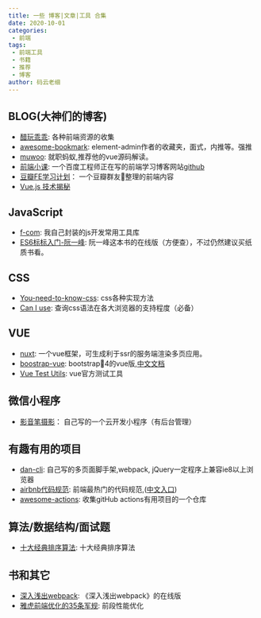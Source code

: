 ```yaml
---
title: 一些 博客|文章|工具 合集
date: 2020-10-01
categories:
 - 前端
tags:
 - 前端工具
 - 书籍
 - 推荐
 - 博客
author: 码云老细
---
```


## BLOG(大神们的博客)
* [醋玩乖乖](https://www.kwgg2020.com): 各种前端资源的收集
* [awesome-bookmark](https://panjiachen.gitee.io/awesome-bookmarks/): element-admin作者的收藏夹，面式，内推等。强推
* [muwoo](https://github.com/muwoo/blogs): 就职蚂蚁,推荐他的vue源码解读。
* [前端小课](https://lefex.gitee.io/): 一个百度工程师正在写的前端学习博客网站[github](https://github.com/lefex/FE)
* [豆瓣FE学习计划](https://web.banlikanban.com/kanban/5f8bfdb1be3ec506e83150bf/)： 一个豆瓣群友整理的前端内容
* [Vue.js 技术揭秘](https://ustbhuangyi.github.io/vue-analysis/)

## JavaScript
* [f-com](https://github.com/maYunLaoXi/f-com): 我自己封装的js开发常用工具库
* [ES6标标入门-阮一峰](https://es6.ruanyifeng.com/): 阮一峰这本书的在线版（方便查），不过仍然建议买纸质书看。

## CSS

* [You-need-to-know-css](https://lhammer.cn/You-need-to-know-css): css各种实现方法
* [Can I use](https://caniuse.com/): 查询css语法在各大浏览器的支持程度（必备）

## VUE
* [nuxt](https://www.nuxtjs.cn/): 一个vue框架，可生成利于ssr的服务端渲染多页应用。
* [boostrap-vue](https://bootstrap-vue.org/): bootstrap4的vue版,[中文文档](http://code.z01.com/bootstrap-vue/docs/)
* [Vue Test Utils](https://vue-test-utils.vuejs.org/zh/): vue官方测试工具

## 微信小程序
* [影音笔摄影](https://github.com/maYunLaoXi/yingyinbiclound)： 自己写的一个云开发小程序（有后台管理）

## 有趣有用的项目
* [dan-cli](https://github.com/maYunLaoXi/dan-cli): 自己写的多页面脚手架,webpack, jQuery一定程序上兼容ie8以上浏览器
* [airbnb代码规范](https://github.com/airbnb/javascript): 前端最热门的代码规范,([中文入口](https://github.com/lin-123/javascript))
* [awesome-actions](https://github.com/sdras/awesome-actions): 收集gitHub actions有用项目的一个仓库

## 算法/数据结构/面试题
* [十大经典排序算法](https://github.com/hustcc/JS-Sorting-Algorithm): 十大经典排序算法
## 书和其它
* [深入浅出webpack](https://webpack.wuhaolin.cn/): 《深入浅出webpack》的在线版
* [雅虎前端优化的35条军规](https://www.cnblogs.com/xianyulaodi/p/5755079.html): 前段性能优化